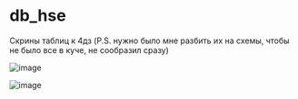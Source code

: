 # db_hse
Скрины таблиц к 4дз (P.S. нужно было мне разбить их на схемы, чтобы не было все в куче, не сообразил сразу)


![image](https://user-images.githubusercontent.com/79518901/194831338-1340512b-0229-460d-9f6d-f649a8236247.png)

![image](https://user-images.githubusercontent.com/79518901/194830703-c6433ffe-32f2-4d13-af9c-1afaee59aeef.png)

